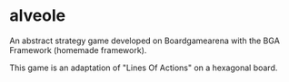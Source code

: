 # alveole
An abstract strategy game developed on Boardgamearena with the BGA Framework (homemade framework).

This game is an adaptation of "Lines Of Actions" on a hexagonal board.
